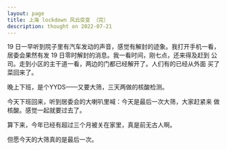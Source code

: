 ```yaml
---
layout: page
title: 上海 lockdown 风云突变 （完）
description: thought on 2022-07-21
---
```



19 日一早听到院子里有汽车发动的声音，感觉有解封的迹象。我打开手机一看，
居委会果然有发 19 日零时解封的消息。我一看时间，刚七点，还来得及赶到
公司。走到小区的主干道一看，两边的门都已经解开了。人们有的已经从外面
买了菜回来了。

晚上下班，是个YYDS——又要大筛，三天两做的核酸检测。

今天下班回来，听到居委会的大喇叭里喊：今天是最后一次大筛，大家赶紧来
做核酸。感觉一起就要过去了。

算下来，今年已经有超过三个月被关在家里，真是前无古人啊。

但愿今天的大筛真的是最后一次。